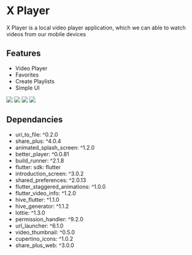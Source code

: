 # X Player

X Player is a local video player application, which we can able to watch videos from our mobile devices


## Features

* Video Player
* Favorites
* Create Playlists
* Simple UI








<img src="https://github.com/shibilstark/images/blob/main/FG.png" />




<img src="https://github.com/shibilstark/images/blob/main/SC%203.png" />




<img src="https://github.com/shibilstark/images/blob/main/SC%201.png"/>




<img src="https://github.com/shibilstark/images/blob/main/SC%202.png" />




## Dependancies
 * uri_to_file: ^0.2.0
 * share_plus: ^4.0.4
 * animated_splash_screen: ^1.2.0
 * better_player: ^0.0.81
 * build_runner: ^2.1.8
 * flutter:
    sdk: flutter
 * introduction_screen: ^3.0.2
 * shared_preferences: ^2.0.13
 * flutter_staggered_animations: ^1.0.0
 * flutter_video_info: ^1.2.0
 * hive_flutter: ^1.1.0
 * hive_generator: ^1.1.2
 * lottie: ^1.3.0
 * permission_handler: ^9.2.0
 * url_launcher: ^6.1.0
 * video_thumbnail: ^0.5.0
 * cupertino_icons: ^1.0.2
 * share_plus_web: ^3.0.0







